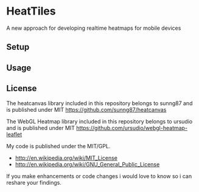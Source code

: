HeatTiles
=========

A new approach for developing realtime heatmaps for mobile devices

## Setup

## Usage

## License

The heatcanvas library included in this repository belongs to sunng87 and is published under MIT
https://github.com/sunng87/heatcanvas

The WebGL Heatmap library included in this repository belongs to ursudio and is published under MIT
https://github.com/ursudio/webgl-heatmap-leaflet

My code is published under the MIT/GPL.

* http://en.wikipedia.org/wiki/MIT_License
* http://en.wikipedia.org/wiki/GNU_General_Public_License

If you make enhancements or code changes i would love to know so i can reshare your findings.